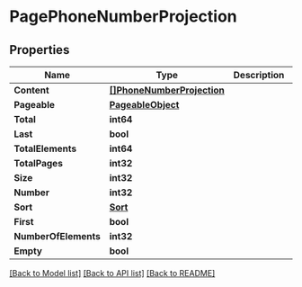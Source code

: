# PagePhoneNumberProjection

## Properties

Name | Type | Description | Notes
------------ | ------------- | ------------- | -------------
**Content** | [**[]PhoneNumberProjection**](PhoneNumberProjection) |  | [optional] 
**Pageable** | [**PageableObject**](PageableObject) |  | [optional] 
**Total** | **int64** |  | [optional] 
**Last** | **bool** |  | [optional] 
**TotalElements** | **int64** |  | [optional] 
**TotalPages** | **int32** |  | [optional] 
**Size** | **int32** |  | [optional] 
**Number** | **int32** |  | [optional] 
**Sort** | [**Sort**](Sort) |  | [optional] 
**First** | **bool** |  | [optional] 
**NumberOfElements** | **int32** |  | [optional] 
**Empty** | **bool** |  | [optional] 

[[Back to Model list]](../README#documentation-for-models) [[Back to API list]](../README#documentation-for-api-endpoints) [[Back to README]](../README)


